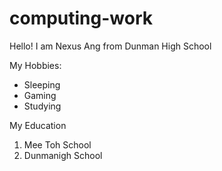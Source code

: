 # computing-work
Hello! I am Nexus Ang from Dunman High School

My Hobbies:
* Sleeping
* Gaming
* Studying

My Education
1. Mee Toh School
2. Dunmanigh School
